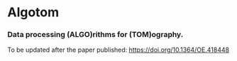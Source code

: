 # Algotom
### Data processing (**ALGO**)rithms for (**TOM**)ography.

To be updated after the paper published: https://doi.org/10.1364/OE.418448
